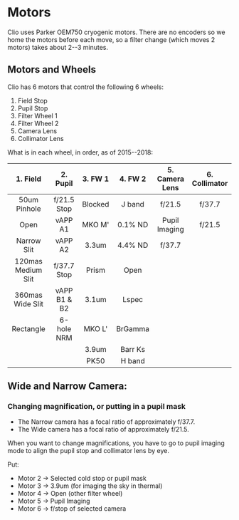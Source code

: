 Motors
======

Clio uses Parker OEM750 cryogenic motors. There are no encoders so we home the motors before each move, so a filter change (which moves 2 motors) takes about 2--3 minutes.


Motors and Wheels
-----------------

Clio has 6 motors that control the following 6 wheels:
1. Field Stop
2. Pupil Stop
3. Filter Wheel 1
4. Filter Wheel 2
5. Camera Lens
6. Collimator Lens

What is in each wheel, in order, as of 2015--2018:

| 1. Field | 2. Pupil | 3. FW 1 | 4. FW 2 | 5. Camera Lens | 6. Collimator |
|:--------:|:--------:|:-------:|:-------:|:----------:|:-------------:|
| 50um Pinhole | f/21.5 Stop | Blocked | J band | f/21.5 | f/37.7 |
| Open | vAPP A1 | MKO M' | 0.1% ND | Pupil Imaging | f/21.5 |
| Narrow Slit | vAPP A2 | 3.3um | 4.4% ND | f/37.7 |  |
| 120mas Medium Slit | f/37.7 Stop | Prism | Open |  |  |
| 360mas Wide Slit |vAPP B1 & B2 | 3.1um | Lspec |  |  |
| Rectangle | 6-hole NRM | MKO L' | BrGamma |  |  |
|  |  | 3.9um | Barr Ks |  |  |
|  |  | PK50 | H band |  |  |


Wide and Narrow Camera:
-----------------------

### Changing magnification, or putting in a pupil mask

* The Narrow camera has a focal ratio of approximately f/37.7.
* The Wide camera has a focal ratio of approximately f/21.5.

When you want to change magnifications, you have to go to pupil imaging mode to align the pupil stop and collimator lens by eye.

Put:
* Motor 2 -> Selected cold stop or pupil mask
* Motor 3 -> 3.9um (for imaging the sky in thermal)
* Motor 4 -> Open (other filter wheel)
* Motor 5 -> Pupil Imaging
* Motor 6 -> f/stop of selected camera

